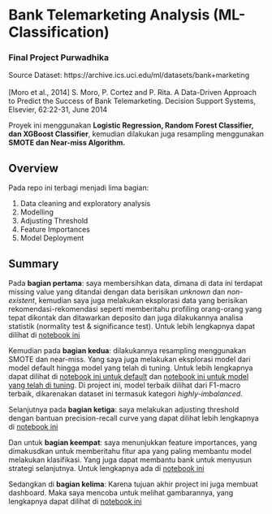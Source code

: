 <h1> Bank Telemarketing Analysis (ML-Classification) </h1>
<h3> Final Project Purwadhika </h3>

<p> Source Dataset: https://archive.ics.uci.edu/ml/datasets/bank+marketing <br><br>[Moro et al., 2014] S. Moro, P. Cortez and P. Rita. A Data-Driven Approach to Predict the Success of Bank Telemarketing. Decision Support Systems, Elsevier, 62:22-31, June 2014</p>

Proyek ini menggunakan <b>Logistic Regression, Random Forest Classifier, dan XGBoost Classifier</b>, kemudian dilakukan juga resampling menggunakan <b>SMOTE dan Near-miss Algorithm.</b> 

## Overview

Pada repo ini terbagi menjadi lima bagian:

1. Data cleaning and exploratory analysis
2. Modelling
3. Adjusting Threshold
4. Feature Importances
5. Model Deployment

## Summary

Pada <b>bagian pertama</b>: saya membersihkan data, dimana di data ini terdapat missing value yang ditandai dengan data berisikan <i>unknown</i> dan <i>non-existent</i>, kemudian saya juga melakukan eksplorasi data yang berisikan rekomendasi-rekomendasi seperti memberitahu profiling orang-orang yang tepat dikontak dan ditawarkan deposito dan juga dilakukannya analisa statistik (normality test & significance test). Untuk lebih lengkapnya dapat dilihat di [notebook ini](https://github.com/Stev-create/Bank-Telemarketing-Analysis---ML-Classification/blob/master/notebook/1.%20Data%20cleaning%20and%20exploratory%20analysis.ipynb)

Kemudian pada <b>bagian kedua</b>: dilakukannya resampling menggunakan SMOTE dan near-miss. Yang saya juga melakukan eksplorasi model dari model default hingga model yang telah di tuning. Untuk lebih lengkapnya dapat dilihat di [notebook ini untuk default](https://github.com/Stev-create/Bank-Telemarketing-Analysis---ML-Classification/blob/master/notebook/2.%20ML_Classification_Part_1%20(Default%20Model).ipynb) dan [notebook ini untuk model yang telah di tuning](https://github.com/Stev-create/Bank-Telemarketing-Analysis---ML-Classification/blob/master/notebook/3.%20ML_Classifiation_Part_2%20(Hyperparamater%20Tuning).ipynb). Di project ini, model terbaik dilihat dari F1-macro terbaik, dikarenakan dataset ini termasuk kategori <i>highly-imbalanced</i>. 

Selanjutnya pada <b>bagian ketiga</b>: saya melakukan adjusting threshold dengan bantuan precision-recall curve yang dapat dilihat lebih lengkapnya di [notebook ini](https://github.com/Stev-create/Bank-Telemarketing-Analysis---ML-Classification/blob/master/notebook/4.%20Adjusting%20threshold.ipynb)

Dan untuk <b>bagian keempat</b>: saya menunjukkan feature importances, yang dimakusdkan untuk memberitahu fitur apa yang paling membantu model melakukan klasifikasi. Yang juga dapat membantu bank untuk menyusun strategi selanjutnya. Untuk lengkapnya ada di [notebook ini](https://github.com/Stev-create/Bank-Telemarketing-Analysis---ML-Classification/blob/master/notebook/5.%20Feature%20Importances.ipynb)

Sedangkan di <b>bagian kelima</b>: Karena tujuan akhir project ini juga membuat dashboard. Maka saya mencoba untuk melihat gambarannya, yang lengkapnya dapat dilihat di [notebook ini](https://github.com/Stev-create/Bank-Telemarketing-Analysis---ML-Classification/blob/master/notebook/6.%20Model%20Deployment%20(try).ipynb)




